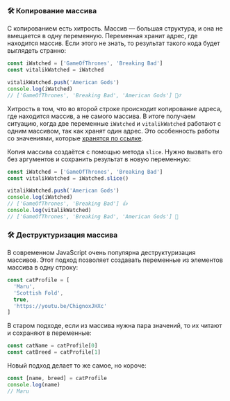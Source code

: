 ### 🛠 Копирование массива

С копированием есть хитрость. Массив — большая структура, и она не вмещается в одну переменную. Переменная хранит адрес, где находится массив. Если этого не знать, то результат такого кода будет выглядеть странно:

```js
const iWatched = ['GameOfThrones', 'Breaking Bad']
const vitalikWatched = iWatched

vitalikWatched.push('American Gods')
console.log(iWatched)
// ['GameOfThrones', 'Breaking Bad', 'American Gods'] 🤷‍♂️
```

Хитрость в том, что во второй строке происходит копирование адреса, где находится массив, а не самого массива. В итоге получаем ситуацию, когда две переменные `iWatched` и `vitalikWatched` работают с одним массивом, так как хранят один адрес. Это особенность работы со значениями, которые [хранятся по ссылке](/js/ref-type-vs-value-type).

Копия массива создаётся с помощью метода `slice`. Нужно вызвать его без аргументов и сохранить результат в новую переменную:

```js
const iWatched = ['GameOfThrones', 'Breaking Bad']
const vitalikWatched = iWatched.slice()

vitalikWatched.push('American Gods')
console.log(iWatched)
// ['GameOfThrones', 'Breaking Bad'] 👍
console.log(vitalikWatched)
// ['GameOfThrones', 'Breaking Bad', 'American Gods'] 💪
```

### 🛠 Деструктуризация массива

В современном JavaScript очень популярна деструктуризация массивов. Этот подход позволяет создавать переменные из элементов массива в одну строку:

```js
const catProfile = [
  'Maru',
  'Scottish Fold',
  true,
  'https://youtu.be/ChignoxJHXc'
]
```


В старом подходе,  если из массива нужна пара значений, то их читают и сохраняют в переменные:

```js
const catName = catProfile[0]
const catBreed = catProfile[1]
```

Новый подход делает то же самое, но короче:

```js
const [name, breed] = catProfile
console.log(name)
// Maru
```
